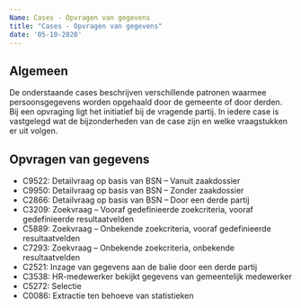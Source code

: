```yaml
---
Name: Cases - Opvragen van gegevens
title: "Cases - Opvragen van gegevens"
date: '05-10-2020'
---
```


## Algemeen
De onderstaande cases beschrijven verschillende patronen waarmee persoonsgegevens worden opgehaald door de gemeente of door derden. Bij een opvraging ligt het initiatief bij de vragende partij. In iedere case is vastgelegd wat de bijzonderheden van de case zijn en welke vraagstukken er uit volgen. 

## Opvragen van gegevens
- C9522: Detailvraag op basis van BSN – Vanuit zaakdossier
- C9950: Detailvraag op basis van BSN – Zonder zaakdossier
- C2866: Detailvraag op basis van BSN – Door een derde partij
- C3209: Zoekvraag – Vooraf gedefinieerde zoekcriteria, vooraf gedefinieerde resultaatvelden
- C5889: Zoekvraag – Onbekende zoekcriteria, vooraf gedefinieerde resultaatvelden
- C7293: Zoekvraag – Onbekende zoekcriteria, onbekende resultaatvelden
- C2521: Inzage van gegevens aan de balie door een derde partij
- C3538: HR-medewerker bekijkt gegevens van gemeentelijk medewerker
- C5272: Selectie
- C0086: Extractie ten behoeve van statistieken
